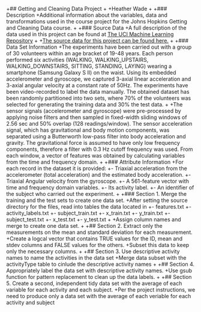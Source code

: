 +## Getting and Cleaning Data Project
+
+Heather Wade
+
+### Description
+Additional information about the variables, data and transformations used in the course project for the Johns Hopkins Getting and Cleaning Data course.
+
+### Source Data
+A full description of the data used in this project can be found at [The UCI Machine Learning Repository](http://archive.ics.uci.edu/ml/datasets/Human+Activity+Recognition+Using+Smartphones)
+
+[The source data for this project can be found here.](https://d396qusza40orc.cloudfront.net/getdata%2Fprojectfiles%2FUCI%20HAR%20Dataset.zip)
+
+### Data Set Information
+The experiments have been carried out with a group of 30 volunteers within an age bracket of 19-48 years. Each person performed six activities (WALKING, WALKING_UPSTAIRS, WALKING_DOWNSTAIRS, SITTING, STANDING, LAYING) wearing a smartphone (Samsung Galaxy S II) on the waist. Using its embedded accelerometer and gyroscope, we captured 3-axial linear acceleration and 3-axial angular velocity at a constant rate of 50Hz. The experiments have been video-recorded to label the data manually. The obtained dataset has been randomly partitioned into two sets, where 70% of the volunteers was selected for generating the training data and 30% the test data. 
+
+The sensor signals (accelerometer and gyroscope) were pre-processed by applying noise filters and then sampled in fixed-width sliding windows of 2.56 sec and 50% overlap (128 readings/window). The sensor acceleration signal, which has gravitational and body motion components, was separated using a Butterworth low-pass filter into body acceleration and gravity. The gravitational force is assumed to have only low frequency components, therefore a filter with 0.3 Hz cutoff frequency was used. From each window, a vector of features was obtained by calculating variables from the time and frequency domain.
+
+### Attribute Information
+For each record in the dataset it is provided: 
+- Triaxial acceleration from the accelerometer (total acceleration) and the estimated body acceleration. 
+- Triaxial Angular velocity from the gyroscope. 
+- A 561-feature vector with time and frequency domain variables. 
+- Its activity label. 
+- An identifier of the subject who carried out the experiment.
+
+### Section 1. Merge the training and the test sets to create one data set.
+After setting the source directory for the files, read into tables the data located in
+- features.txt
+- activity_labels.txt
+- subject_train.txt
+- x_train.txt
+- y_train.txt
+- subject_test.txt
+- x_test.txt
+- y_test.txt
+
+Assign column names and merge to create one data set.
+
+## Section 2. Extract only the measurements on the mean and standard deviation for each measurement. 
+Create a logcal vector that contains TRUE values for the ID, mean and stdev columns and FALSE values for the others.
+Subset this data to keep only the necessary columns.
+
+## Section 3. Use descriptive activity names to name the activities in the data set
+Merge data subset with the activityType table to cinlude the descriptive activity names
+
+## Section 4. Appropriately label the data set with descriptive activity names.
+Use gsub function for pattern replacement to clean up the data labels.
+
+## Section 5. Create a second, independent tidy data set with the average of each variable for each activity and each subject. 
+Per the project instructions, we need to produce only a data set with the average of each veriable for each activity and subject